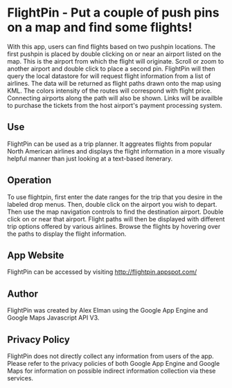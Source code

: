 FlightPin - Put a couple of push pins on a map and find some flights!
==========

With this app, users can find flights based on two pushpin locations. The first pushpin is placed by double clicking on or near an airport listed on the map. This is the airport from which the flight will originate. Scroll or zoom to another airport and double click to place a second pin. FlightPin will then query the local datastore for will request flight information from a list of airlines. The data will be returned as flight paths drawn onto the map using KML. The colors intensity of the routes will correspond with flight price. Connecting airports along the path will also be shown. Links will be availble to purchase the tickets from the host airport's payment processing system.

Use
-----
FlightPin can be used as a trip planner. It aggreates flights from popular North American airlines and displays the flight information in a more visually helpful manner than just looking at a text-based itenerary.

Operation
-----
To use flightpin, first enter the date ranges for the trip that you desire in the labeled drop menus. Then, double click on the airport you wish to depart. Then use the map navigation controls to find the destination airport. Double click on or near that airport. Flight paths will then be displayed with different trip options offered by various airlines. Browse the flights by hovering over the paths to display the flight information.

App Website
-----
FlightPin can be accessed by visiting http://flightpin.appspot.com/

Author
-----
FlightPin was created by Alex Elman using the Google App Engine and Google Maps Javascript API V3.

Privacy Policy
-----
FlightPin does not directly collect any information from users of the app. Please refer to the privacy policies of both Google App Engine and Google Maps for information on possible indirect information collection via these services.